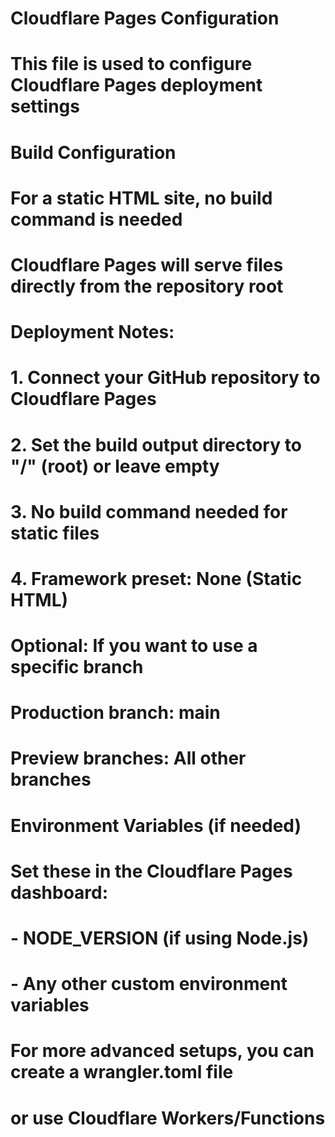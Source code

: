 # Cloudflare Pages Configuration
# This file is used to configure Cloudflare Pages deployment settings

# Build Configuration
# For a static HTML site, no build command is needed
# Cloudflare Pages will serve files directly from the repository root

# Deployment Notes:
# 1. Connect your GitHub repository to Cloudflare Pages
# 2. Set the build output directory to "/" (root) or leave empty
# 3. No build command needed for static files
# 4. Framework preset: None (Static HTML)

# Optional: If you want to use a specific branch
# Production branch: main
# Preview branches: All other branches

# Environment Variables (if needed)
# Set these in the Cloudflare Pages dashboard:
# - NODE_VERSION (if using Node.js)
# - Any other custom environment variables

# For more advanced setups, you can create a wrangler.toml file
# or use Cloudflare Workers/Functions
